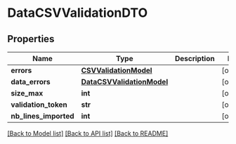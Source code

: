 # DataCSVValidationDTO

## Properties
Name | Type | Description | Notes
------------ | ------------- | ------------- | -------------
**errors** | [**CSVValidationModel**](CSVValidationModel.md) |  | [optional] 
**data_errors** | [**DataCSVValidationModel**](DataCSVValidationModel.md) |  | [optional] 
**size_max** | **int** |  | [optional] 
**validation_token** | **str** |  | [optional] 
**nb_lines_imported** | **int** |  | [optional] 

[[Back to Model list]](../README.md#documentation-for-models) [[Back to API list]](../README.md#documentation-for-api-endpoints) [[Back to README]](../README.md)



